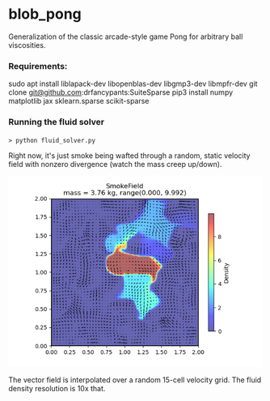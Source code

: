 # blob_pong
Generalization of the classic arcade-style game Pong for arbitrary ball viscosities.

### Requirements:


sudo apt install liblapack-dev libopenblas-dev libgmp3-dev libmpfr-dev
git clone git@github.com:drfancypants:SuiteSparse
pip3 install numpy matplotlib jax sklearn.sparse scikit-sparse 


### Running the fluid solver

`> python fluid_solver.py`

Right now, it's just smoke being wafted through a random, static velocity field with nonzero divergence (watch the mass creep up/down).


![static advection](/static_advection.png)

The vector field is interpolated over a random 15-cell velocity grid.  The fluid density resolution is 10x that. 
